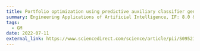 ```yaml
---
title: Portfolio optimization using predictive auxiliary classifier generative adversarial networks
summary: Engineering Applications of Artificial Intelligence, IF: 8.0 & JCR: 5.0%
tags:
  - GM
date: 2022-07-11
external_link: https://www.sciencedirect.com/science/article/pii/S0952197623009235
---
```

